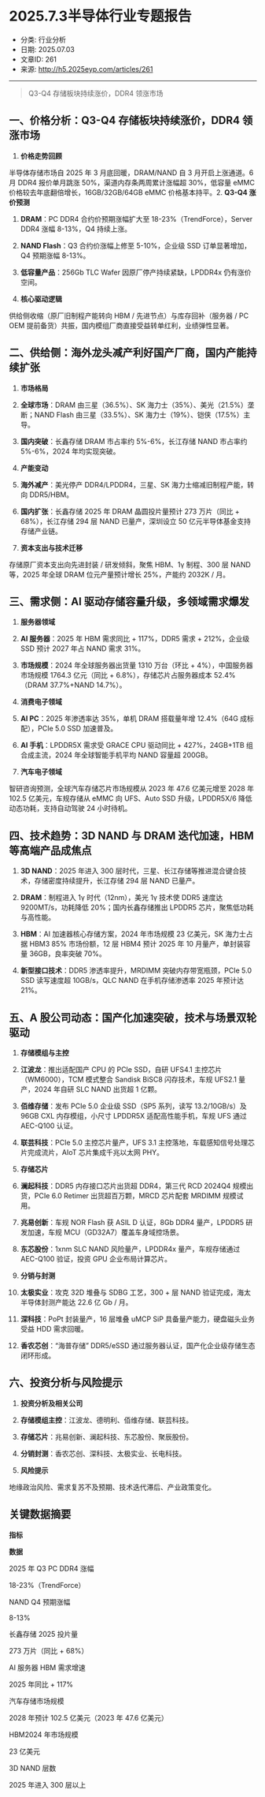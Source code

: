 # 2025.7.3半导体行业专题报告

- 分类: 行业分析
- 日期: 2025.07.03
- 文章ID: 261
- 来源: http://h5.2025eyp.com/articles/261

---

> Q3-Q4 存储板块持续涨价，DDR4 领涨市场

## **一、价格分析：Q3-Q4 存储板块持续涨价，DDR4 领涨市场**

1. **价格走势回顾**

半导体存储市场自 2025 年 3 月底回暖，DRAM/NAND 自 3 月开启上涨通道。6 月 DDR4 报价单月跳涨 50%，渠道内存条两周累计涨幅超 30%，低容量 eMMC 价格较去年底翻倍增长，16GB/32GB/64GB eMMC 价格基本持平。2. **Q3-Q4 涨价预测**

1. **DRAM**：PC DDR4 合约价预期涨幅扩大至 18-23%（TrendForce），Server DDR4 涨幅 8-13%，Q4 持续上涨。

2. **NAND Flash**：Q3 合约价涨幅上修至 5-10%，企业级 SSD 订单显著增加，Q4 预期涨幅 8-13%。

3. **低容量产品**：256Gb TLC Wafer 因原厂停产持续紧缺，LPDDR4x 仍有涨价空间。

3. **核心驱动逻辑**

供给侧收缩（原厂旧制程产能转向 HBM / 先进节点）与库存回补（服务器 / PC OEM 提前备货）共振，国内模组厂商直接受益转单红利，业绩弹性显著。
## **二、供给侧：海外龙头减产利好国产厂商，国内产能持续扩张**

1. **市场格局**

1. **全球市场**：DRAM 由三星（36.5%）、SK 海力士（35%）、美光（21.5%）垄断；NAND Flash 由三星（33.5%）、SK 海力士（19%）、铠侠（17.5%）主导。

2. **国内突破**：长鑫存储 DRAM 市占率约 5%-6%，长江存储 NAND 市占率约 5%-6%，2024 年均实现突破。

2. **产能变动**

1. **海外减产**：美光停产 DDR4/LPDDR4，三星、SK 海力士缩减旧制程产能，转向 DDR5/HBM。

2. **国内扩张**：长鑫存储 2025 年 DRAM 晶圆投片量预计 273 万片（同比 + 68%），长江存储 294 层 NAND 已量产，深圳设立 50 亿元半导体基金支持存储产业链。

3. **资本支出与技术迁移**

存储原厂资本支出向先进封装 / 研发倾斜，聚焦 HBM、1γ 制程、300 层 NAND 等，2025 年全球 DRAM 位元产量预计增长 25%，产能约 2032K / 月。
## **三、需求侧：AI 驱动存储容量升级，多领域需求爆发**

1. **服务器领域**

1. **AI 服务器**：2025 年 HBM 需求同比 + 117%，DDR5 需求 + 212%，企业级 SSD 预计 2027 年占 NAND 需求 31%。

2. **市场规模**：2024 年全球服务器出货量 1310 万台（环比 + 4%），中国服务器市场规模 1764.3 亿元（同比 + 6.8%），存储芯片占服务器成本 52.4%（DRAM 37.7%+NAND 14.7%）。

2. **消费电子领域**

1. **AI PC**：2025 年渗透率达 35%，单机 DRAM 搭载量年增 12.4%（64G 成标配），PCIe 5.0 SSD 加速普及。

2. **AI 手机**：LPDDR5X 需求受 GRACE CPU 驱动同比 + 427%，24GB+1TB 组合成主流，2024 年全球智能手机平均 NAND 容量超 200GB。

3. **汽车电子领域**

智研咨询预测，全球汽车存储芯片市场规模从 2023 年 47.6 亿美元增至 2028 年 102.5 亿美元，车规存储从 eMMC 向 UFS、Auto SSD 升级，LPDDR5X/6 降低动态功耗，支持自动驾驶 24 小时待机。
## **四、技术趋势：3D NAND 与 DRAM 迭代加速，HBM 等高端产品成焦点**

1. **3D NAND**：2025 年进入 300 层时代，三星、长江存储等推进混合键合技术，存储密度持续提升，长江存储 294 层 NAND 已量产。

2. **DRAM**：制程进入 1γ 时代（12nm），美光 1γ 技术使 DDR5 速度达 9200MT/s，功耗降低 20%；国内长鑫存储推出 LPDDR5 芯片，聚焦低功耗与高性能。

3. **HBM**：AI 加速器核心存储方案，2024 年市场规模 23 亿美元，SK 海力士占据 HBM3 85% 市场份额，12 层 HBM4 预计 2025 年 10 月量产，单封装容量 36GB，良率突破 70%。

4. **新型接口技术**：DDR5 渗透率提升，MRDIMM 突破内存带宽瓶颈，PCIe 5.0 SSD 读写速度超 10GB/s，QLC NAND 在手机存储渗透率 2025 年预计达 21%。

## **五、A 股公司动态：国产化加速突破，技术与场景双轮驱动**

1. **存储模组与主控**

1. **江波龙**：推出适配国产 CPU 的 PCIe SSD，自研 UFS4.1 主控芯片（WM6000），TCM 模式整合 Sandisk BiSC8 闪存技术，车规 UFS2.1 量产，2024 年自研 SLC NAND 出货超 1 亿颗。

2. **佰维存储**：发布 PCIe 5.0 企业级 SSD（SP5 系列，读写 13.2/10GB/s）及 96GB CXL 内存模组，小尺寸 LPDDR5X 适配高性能手机，车规 UFS 通过 AEC-Q100 认证。

3. **联芸科技**：PCIe 5.0 主控芯片量产，UFS 3.1 主控落地，车载感知信号处理芯片完成流片，AIoT 芯片集成千兆以太网 PHY。

2. **存储芯片**

1. **澜起科技**：DDR5 内存接口芯片出货超 DDR4，第三代 RCD 2024Q4 规模出货，PCIe 6.0 Retimer 出货超百万颗，MRCD 芯片配套 MRDIMM 规模试用。

2. **兆易创新**：车规 NOR Flash 获 ASIL D 认证，8Gb DDR4 量产，LPDDR5 研发加速，车规 MCU（GD32A7）覆盖车身域控场景。

3. **东芯股份**：1xnm SLC NAND 风险量产，LPDDR4x 量产，车规存储通过 AEC-Q100 验证，投资 GPU 企业布局计算芯片。

3. **分销与封测**

1. **太极实业**：攻克 32D 堆叠与 SDBG 工艺，300 + 层 NAND 验证完成，海太半导体封测产能达 22.6 亿 Gb / 月。

2. **深科技**：PoPt 封装量产，16 层堆叠 uMCP SiP 具备量产能力，硬盘磁头业务受益 HDD 需求回暖。

3. **香农芯创**：“海普存储” DDR5/eSSD 通过服务器认证，国产化企业级存储生态闭环形成。

## **六、投资分析与风险提示**

1. **投资分析及相关公司**

1. **存储模组主控**：江波龙、德明利、佰维存储、联芸科技。

2. **存储芯片**：兆易创新、澜起科技、东芯股份、聚辰股份。

3. **分销封测**：香农芯创、深科技、太极实业、长电科技。

2. **风险提示**

地缘政治风险、需求复苏不及预期、技术迭代滞后、产业政策变化。
## **关键数据摘要**

**指标**

**数据**

2025 年 Q3 PC DDR4 涨幅

18-23%（TrendForce）

NAND Q4 预期涨幅

8-13%

长鑫存储 2025 投片量

273 万片（同比 + 68%）

AI 服务器 HBM 需求增速

2025 年同比 + 117%

汽车存储市场规模

2028 年预计 102.5 亿美元（2023 年 47.6 亿美元）

HBM2024 年市场规模

23 亿美元

3D NAND 层数

2025 年进入 300 层以上
